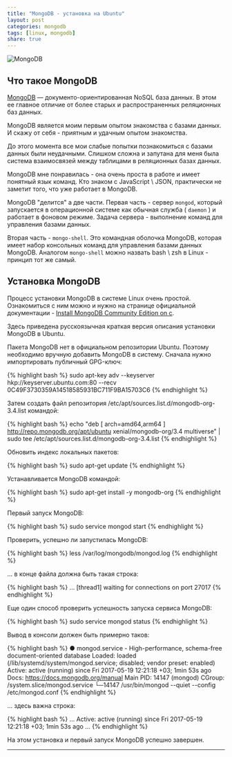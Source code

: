 ```yaml
---
title: "MongoDB - установка на Ubuntu"
layout: post
categories: mongodb
tags: [linux, mongodb]
share: true
---
```


![MongoDB]({{site.url}}/images/uploads/2017/05/mongodb-logo.jpg "MongoDB")

## Что такое MongoDB

[MongoDB][1] — документо-ориентированная NoSQL база данных. В этом ее главное отличие от более старых и распространенных реляционных баз данных.

MongoDB является моим первым опытом знакомства с базами данных. И скажу от себя - приятным и удачным опытом знакомства.

До этого момента все мои слабые попытки познакомиться с базами данных были неудачными. Слишком сложна и запутана для меня была система взаимосвязей между таблицами в реляционных базах данных.

MongoDB мне понравилась - она очень проста в работе и имеет понятный язык команд. Кто знаком с JavaScript \ JSON, практически не заметит того, что уже работает в MongoDB.

MongoDB "делится" а две части. Первая часть - сервер `mongod`, который запускается в операционной системе как обычная служба ( `daemon` ) и работает в фоновом режиме. Задача сервера - выполнение команд для управления базами данных.

Вторая часть - `mongo-shell`. Это командная оболочка MongoDB, которая имеет набор консольных команд для управления базами данных MongoDB. Аналогом `mongo-shell` можно назвать bash \ zsh в Linux - принцип тот же самый.

## Установка MongoDB

Процесс установки MongoDB в системе Linux очень простой. Ознакомиться с ним можно и нужно на странице официальной документации - [Install MongoDB Community Edition on с][2].

Здесь приведена русскоязычная краткая версия описания установки MongoDB в Ubuntu.

Пакета MongoDB нет в официальном репозитории Ubuntu. Поэтому необходимо вручную добавить MongoDB в систему. Сначала нужно импортировать публичный GPG-ключ:

{% highlight bash %}
sudo apt-key adv --keyserver hkp://keyserver.ubuntu.com:80 --recv 0C49F3730359A14518585931BC711F9BA15703C6
{% endhighlight %}

Затем создать файл репозитория /etc/apt/sources.list.d/mongodb-org-3.4.list командой:

{% highlight bash %}
echo "deb [ arch=amd64,arm64 ] http://repo.mongodb.org/apt/ubuntu xenial/mongodb-org/3.4 multiverse" | sudo tee /etc/apt/sources.list.d/mongodb-org-3.4.list
{% endhighlight %}

Обновить индекс локальных пакетов:

{% highlight bash %}
sudo apt-get update
{% endhighlight %}

Устанавливается MongoDB командой:

{% highlight bash %}
sudo apt-get install -y mongodb-org
{% endhighlight %}

Первый запуск MongoDB:

{% highlight bash %}
sudo service mongod start
{% endhighlight %}

Проверить, успешно ли запустилась MongoDB:

{% highlight bash %}
less /var/log/mongodb/mongod.log
{% endhighlight %}

... в конце файла должна быть такая строка:

{% highlight bash %}
...
[thread1] waiting for connections on port 27017
{% endhighlight %}

Еще один способ проверить успешность запуска сервиса MongoDB:

{% highlight bash %}
sudo service mongod status
{% endhighlight %}

Вывод в консоли должен быть примерно таков:

{% highlight bash %}
● mongod.service - High-performance, schema-free document-oriented database
   Loaded: loaded (/lib/systemd/system/mongod.service; disabled; vendor preset: enabled)
   Active: active (running) since Fri 2017-05-19 12:21:18 +03; 1min 53s ago
     Docs: https://docs.mongodb.org/manual
 Main PID: 14147 (mongod)
   CGroup: /system.slice/mongod.service
           └─14147 /usr/bin/mongod --quiet --config /etc/mongod.conf
{% endhighlight %}

... здесь важна строка:

{% highlight bash %}
...
Active: active (running) since Fri 2017-05-19 12:21:18 +03; 1min 53s ago
...
{% endhighlight %}

На этом установка и первый запуск MongoDB успешно завершен.

***
[1]: https://www.mongodb.com "MongoDB"
[2]: https://docs.mongodb.com/master/tutorial/install-mongodb-on-ubuntu/ "Install MongoDB Community Edition on Ubuntu"
